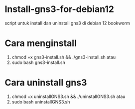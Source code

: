 # Install-gns3-for-debian12
script untuk install dan uninstall gns3 di debian 12 bookworm

# Cara menginstall
1. chmod +x gns3-install.sh && ./gns3-install.sh
atau
2. sudo bash gns3-install.sh

# Cara uninstall gns3
1. chmod +x uninstallGNS3.sh && ./uninstallGNS3.sh
atau
2. sudo bash uninstallGNS3.sh
